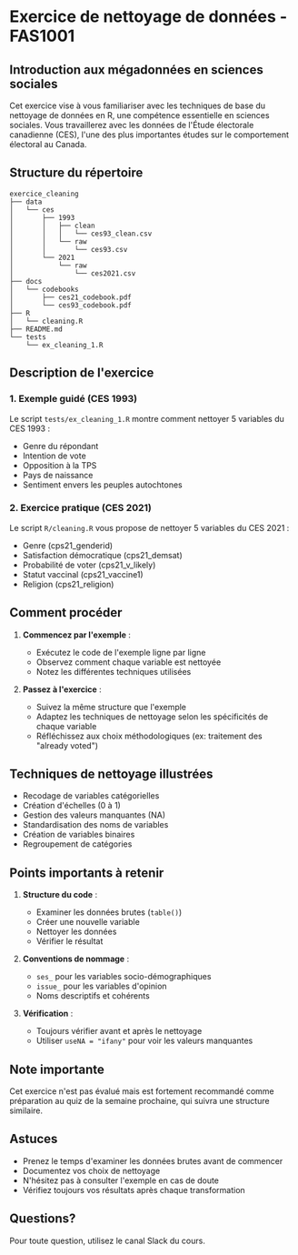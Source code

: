 # Exercice de nettoyage de données - FAS1001
## Introduction aux mégadonnées en sciences sociales

Cet exercice vise à vous familiariser avec les techniques de base du nettoyage de données en R, une compétence essentielle en sciences sociales. Vous travaillerez avec les données de l'Étude électorale canadienne (CES), l'une des plus importantes études sur le comportement électoral au Canada.

## Structure du répertoire

```
exercice_cleaning
├── data
│   └── ces
│       ├── 1993
│       │   ├── clean
│       │   │   └── ces93_clean.csv
│       │   └── raw
│       │       └── ces93.csv
│       └── 2021
│           └── raw
│               └── ces2021.csv
├── docs
│   └── codebooks
│       ├── ces21_codebook.pdf
│       └── ces93_codebook.pdf
├── R
│   └── cleaning.R
├── README.md
└── tests
    └── ex_cleaning_1.R
```

## Description de l'exercice

### 1. Exemple guidé (CES 1993)
Le script `tests/ex_cleaning_1.R` montre comment nettoyer 5 variables du CES 1993 :
- Genre du répondant
- Intention de vote
- Opposition à la TPS
- Pays de naissance
- Sentiment envers les peuples autochtones

### 2. Exercice pratique (CES 2021)
Le script `R/cleaning.R` vous propose de nettoyer 5 variables du CES 2021 :
- Genre (cps21_genderid)
- Satisfaction démocratique (cps21_demsat)
- Probabilité de voter (cps21_v_likely)
- Statut vaccinal (cps21_vaccine1)
- Religion (cps21_religion)

## Comment procéder

1. **Commencez par l'exemple** :
   - Exécutez le code de l'exemple ligne par ligne
   - Observez comment chaque variable est nettoyée
   - Notez les différentes techniques utilisées

2. **Passez à l'exercice** :
   - Suivez la même structure que l'exemple
   - Adaptez les techniques de nettoyage selon les spécificités de chaque variable
   - Réfléchissez aux choix méthodologiques (ex: traitement des "already voted")

## Techniques de nettoyage illustrées

- Recodage de variables catégorielles
- Création d'échelles (0 à 1)
- Gestion des valeurs manquantes (NA)
- Standardisation des noms de variables
- Création de variables binaires
- Regroupement de catégories

## Points importants à retenir

1. **Structure du code** :
   - Examiner les données brutes (`table()`)
   - Créer une nouvelle variable
   - Nettoyer les données
   - Vérifier le résultat

2. **Conventions de nommage** :
   - `ses_` pour les variables socio-démographiques
   - `issue_` pour les variables d'opinion
   - Noms descriptifs et cohérents

3. **Vérification** :
   - Toujours vérifier avant et après le nettoyage
   - Utiliser `useNA = "ifany"` pour voir les valeurs manquantes

## Note importante

Cet exercice n'est pas évalué mais est fortement recommandé comme préparation au quiz de la semaine prochaine, qui suivra une structure similaire.

## Astuces

- Prenez le temps d'examiner les données brutes avant de commencer
- Documentez vos choix de nettoyage
- N'hésitez pas à consulter l'exemple en cas de doute
- Vérifiez toujours vos résultats après chaque transformation

## Questions?

Pour toute question, utilisez le canal Slack du cours.
